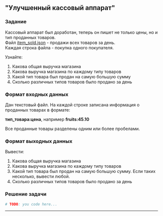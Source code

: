 ## "Улучшенный кассовый аппарат"

### Задание
Кассовый аппарат был доработан, теперь он пишет не только цены, но и тип проданных товаров. \
Файл [item_sold.json](item_sold.json) - продажи всех товаров за день. \
Каждая строка файла - покупка одного покупателя.

Узнайте:
1. Какова общая выручка магазина
2. Какова выручка магазина по каждому типу товаров
3. Какой тип товара был продан на самую большую сумму
4. Сколько различных типов товаров было продано за день

### Формат входных данных

Дан текстовый файл. На каждой строке записана информация о проданных товарах в формате:

**тип_товара:цена**, например **fruits:45.10**

Все проданные товары разделены одним или более пробелами.

### Формат выходных данных

Вывести:
1. Какова общая выручка магазина
2. Какова выручка магазина по каждому типу товаров
3. Какой тип товара был продан на самую большую сумму. Если таких несколько, вывести любой.
4. Сколько различных типов товаров было продано за день

### Решение задачи

```python
# TODO: you code here...
```

---